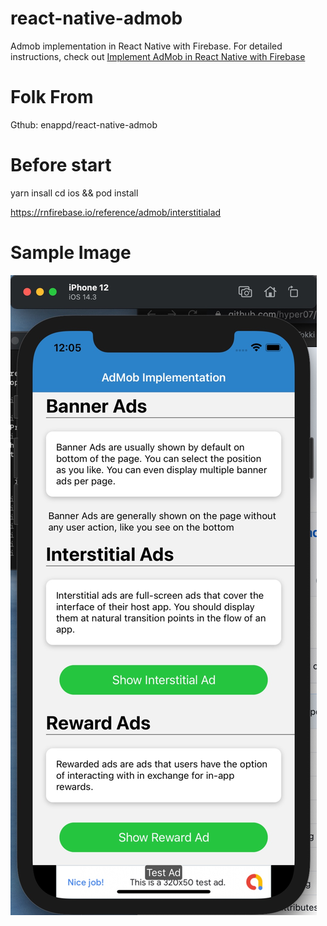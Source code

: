 # react-native-admob
Admob implementation in React Native with Firebase. For detailed instructions, check out [Implement AdMob in React Native with Firebase](https://enappd.com/blog/implement-admob-in-react-native-with-firebase/133)

# Folk From
Gthub: enappd/react-native-admob

# Before start
yarn insall
cd ios && pod install

https://rnfirebase.io/reference/admob/interstitialad


# Sample Image

![plot](./3.jpg)
